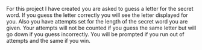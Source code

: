 For this project I have created you are asked to guess a letter for the secret word. If you guess the letter correctly you will see the letter displayed for you. Also you have attempts set for the length of the secret word you are given. Your attempts will not be counted if you guess the same letter but will go down if you guess incorrectly. You will be prompted if you run out of attempts and the same if you win.
